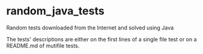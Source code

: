 # random_java_tests
Random tests downloaded from the Internet and solved using Java

The tests' descriptions are either on the first lines of a single file test or on a README.md of mutifile tests.
